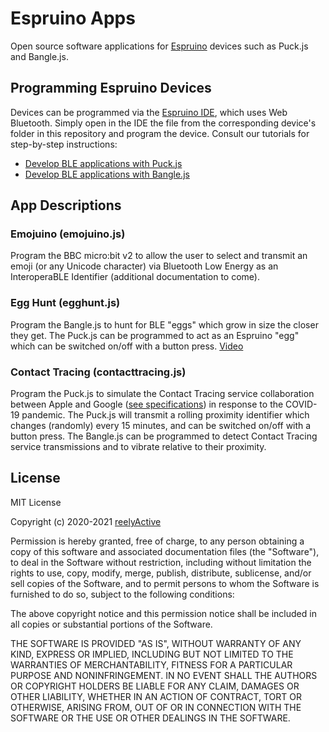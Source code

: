 Espruino Apps
=============

Open source software applications for [Espruino](https://www.espruino.com/) devices such as Puck.js and Bangle.js.


Programming Espruino Devices
----------------------------

Devices can be programmed via the [Espruino IDE](https://www.espruino.com/ide/), which uses Web Bluetooth.  Simply open in the IDE the file from the corresponding device's folder in this repository and program the device.  Consult our tutorials for step-by-step instructions:
- [Develop BLE applications with Puck.js](https://reelyactive.github.io/diy/puckjs-dev/)
- [Develop BLE applications with Bangle.js](https://reelyactive.github.io/diy/banglejs-dev/)


App Descriptions
----------------

### Emojuino (emojuino.js)

Program the BBC micro:bit v2 to allow the user to select and transmit an emoji (or any Unicode character) via Bluetooth Low Energy as an InteroperaBLE Identifier (additional documentation to come).

### Egg Hunt (egghunt.js)

Program the Bangle.js to hunt for BLE "eggs" which grow in size the closer they get.  The Puck.js can be programmed to act as an Espruino "egg" which can be switched on/off with a button press.  [Video](https://www.youtube.com/watch?v=oUIwdN5F4yI)

### Contact Tracing (contacttracing.js)

Program the Puck.js to simulate the Contact Tracing service collaboration between Apple and Google ([see specifications](https://www.apple.com/covid19/contacttracing/)) in response to the COVID-19 pandemic.  The Puck.js will transmit a rolling proximity identifier which changes (randomly) every 15 minutes, and can be switched on/off with a button press.  The Bangle.js can be programmed to detect Contact Tracing service transmissions and to vibrate relative to their proximity.


License
-------

MIT License

Copyright (c) 2020-2021 [reelyActive](https://www.reelyactive.com)

Permission is hereby granted, free of charge, to any person obtaining a copy of this software and associated documentation files (the "Software"), to deal in the Software without restriction, including without limitation the rights to use, copy, modify, merge, publish, distribute, sublicense, and/or sell copies of the Software, and to permit persons to whom the Software is furnished to do so, subject to the following conditions:

The above copyright notice and this permission notice shall be included in all copies or substantial portions of the Software.

THE SOFTWARE IS PROVIDED "AS IS", WITHOUT WARRANTY OF ANY KIND, EXPRESS OR
IMPLIED, INCLUDING BUT NOT LIMITED TO THE WARRANTIES OF MERCHANTABILITY,
FITNESS FOR A PARTICULAR PURPOSE AND NONINFRINGEMENT. IN NO EVENT SHALL THE
AUTHORS OR COPYRIGHT HOLDERS BE LIABLE FOR ANY CLAIM, DAMAGES OR OTHER
LIABILITY, WHETHER IN AN ACTION OF CONTRACT, TORT OR OTHERWISE, ARISING FROM,
OUT OF OR IN CONNECTION WITH THE SOFTWARE OR THE USE OR OTHER DEALINGS IN
THE SOFTWARE.